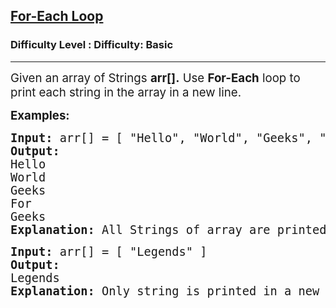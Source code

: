<h2><a href="https://www.geeksforgeeks.org/problems/for-each-loop/1?page=2&difficulty=Basic&status=unsolved&sortBy=latest">For-Each Loop</a></h2><h3>Difficulty Level : Difficulty: Basic</h3><hr><div class="problems_problem_content__Xm_eO"><p><span style="font-size: 14pt;">Given an array of Strings&nbsp;</span><strong style="font-size: 18.666666px;">arr[].</strong><span style="font-size: 18.666666px;">&nbsp;<span style="font-size: 14pt;">Us</span></span><span style="font-size: 14pt;">e <strong>For-Each</strong> loop to print each string in the array in a new line.</span></p>
<p><strong><span style="font-size: 14pt;">Examples:</span></strong></p>
<pre><strong><span style="font-size: 14pt;">Input: </span></strong><span style="font-size: 14pt;">arr[] = [ "Hello", "World", "Geeks", "For", "Geeks" ]<br><strong>Output:</strong><br>Hello<br>World<br>Geeks<br>For<br>Geeks<br><strong>Explanation: </strong>All Strings of array are printed in a new line.<br></span></pre>
<pre><strong><span style="font-size: 14pt;">Input:</span></strong><span style="font-size: 14pt;"> arr[] = [ "Legends" ]<br><strong>Output:</strong><br></span><span style="font-size: 14pt;">Legends<br><strong>Explanation: </strong>Only string is printed in a new line.<br></span></pre></div>